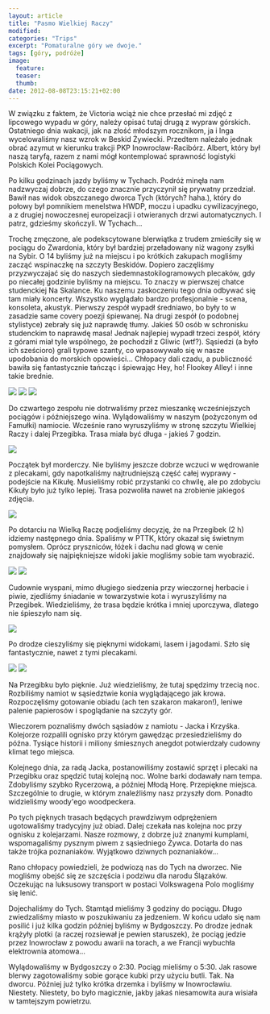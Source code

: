 ```yaml
---
layout: article
title: "Pasmo Wielkiej Raczy"
modified:
categories: "Trips"
excerpt: "Pomaturalne góry we dwoje."
tags: [góry, podróże]
image:
  feature:
  teaser:
  thumb:
date: 2012-08-08T23:15:21+02:00
---
```


W związku z faktem, że Victoria wciąż nie chce przesłać mi zdjęć z lipcowego wypadu w góry, należy opisać tutaj drugą z wypraw górskich. Ostatniego dnia wakacji, jak na złość młodszym rocznikom, ja i Inga wycelowaliśmy nasz wzrok w Beskid Żywiecki. Przedtem należało jednak obrać azymut w kierunku trakcji PKP Inowrocław-Racibórz. Albert, który był naszą taryfą, razem z nami mógł kontemplować sprawność logistyki Polskich Kolei Pociągowych.

Po kilku godzinach jazdy byliśmy w Tychach. Podróż minęła nam nadzwyczaj dobrze, do czego znacznie przyczynił się prywatny przedział. Bawił nas widok obszczanego dworca Tych (których? haha.), który do połowy był pomnikiem menelstwa HWDP, moczu i upadku cywilizacyjnego, a z drugiej nowoczesnej europeizacji i otwieranych drzwi automatycznych. I patrz, gdzieśmy skończyli. W Tychach...

Trochę zmęczone, ale podekscytowane blerwiątka z trudem zmieściły się w pociągu do Zwardonia, który był bardziej przeładowany niż wagony zsyłki na Sybir. O 14 byliśmy już na miejscu i po krótkich zakupach mogliśmy zacząć wspinaczkę na szczyty Beskidów. Dopiero zaczęliśmy przyzwyczajać się do naszych siedemnastokilogramowych plecaków, gdy po niecałej godzinie byliśmy na miejscu. To znaczy w pierwszej chatce studenckiej Na Skalance. Ku naszemu zaskoczeniu tego dnia odbywać się tam miały koncerty. Wszystko wyglądało bardzo profesjonalnie - scena, konsoleta, akustyk. Pierwszy zespół wypadł średniawo, bo były to w zasadzie same covery poezji śpiewanej. Na drugi zespół (o podobnej stylistyce) zebrały się już naprawdę tłumy. Jakieś 50 osób w schronisku studenckim to naprawdę masa! Jednak najlepiej wypadł trzeci zespół, który z górami miał tyle wspólnego, że pochodził z Gliwic (wtf?). Sąsiedzi (a było ich sześcioro) grali typowe szanty, co wpasowywało się w nasze upodobania do morskich opowieści... Chłopacy dali czadu, a publiczność bawiła się fantastycznie tańcząc i śpiewając Hey, ho! Flookey Alley! i inne takie brednie.

<img src="http://nikodamn.github.io/images/WielkaRacza/1.jpg">

<img src="http://nikodamn.github.io/images/WielkaRacza/2.jpg">

<img src="http://nikodamn.github.io/images/WielkaRacza/3.jpg">

Do czwartego zespołu nie dotrwaliśmy przez mieszankę wcześniejszych pociągów i późniejszego wina. Wylądowaliśmy w naszym (pożyczonym od Famułki) namiocie. Wcześnie rano wyruszyliśmy w stronę szczytu Wielkiej Raczy i dalej Przegibka. Trasa miała być długa - jakieś 7 godzin.

<img src="http://nikodamn.github.io/images/WielkaRacza/4.jpg">

Początek był morderczy. Nie byliśmy jeszcze dobrze wczuci w wędrowanie z plecakami, gdy napotkaliśmy najtrudniejszą część całej wyprawy - podejście na Kikułę. Musieliśmy robić przystanki co chwilę, ale po zdobyciu Kikuły było już tylko lepiej. Trasa pozwoliła nawet na zrobienie jakiegoś zdjęcia.

<img src="http://nikodamn.github.io/images/WielkaRacza/5.jpg">

Po dotarciu na Wielką Raczę podjeliśmy decyzję, że na Przegibek (2 h) idziemy następnego dnia. Spaliśmy w PTTK, który okazał się świetnym pomysłem. Oprócz pryszniców, łóżek i dachu nad głową w cenie znajdowały się najpiękniejsze widoki jakie mogliśmy sobie tam wyobrazić.

<img src="http://nikodamn.github.io/images/WielkaRacza/6.jpg">

<img src="http://nikodamn.github.io/images/WielkaRacza/7.jpg">

Cudownie wyspani, mimo długiego siedzenia przy wieczornej herbacie i piwie, zjedliśmy śniadanie w towarzystwie kota i wyruszyliśmy na Przegibek. Wiedzieliśmy, że trasa będzie krótka i mniej uporczywa, dlatego nie śpieszyło nam się.

<img src="http://nikodamn.github.io/images/WielkaRacza/8.jpg">

Po drodze cieszyliśmy się pięknymi widokami, lasem i jagodami. Szło się fantastycznie, nawet z tymi plecakami.

<img src="http://nikodamn.github.io/images/WielkaRacza/9.jpg">

<img src="http://nikodamn.github.io/images/WielkaRacza/10.jpg">

Na Przegibku było pięknie. Już wiedzieliśmy, że tutaj spędzimy trzecią noc. Rozbiliśmy namiot w sąsiedztwie konia wyglądającego jak krowa. Rozpoczęliśmy gotowanie obiadu (ach ten szakaron makaron!), leniwe palenie papierosów i spoglądanie na szczyty gór.

Wieczorem poznaliśmy dwóch sąsiadów z namiotu - Jacka i Krzyśka. Kolejorze rozpalili ognisko przy którym gawędząc przesiedzieliśmy do późna. Tysiące historii i miliony śmiesznych anegdot potwierdzały cudowny klimat tego miejsca.

Kolejnego dnia, za radą Jacka, postanowiliśmy zostawić sprzęt i plecaki na Przegibku oraz spędzić tutaj kolejną noc. Wolne barki dodawały nam tempa. Zdobyliśmy szybko Rycerzową, a później Młodą Horę. Przepiękne miejsca. Szczególnie to drugie, w którym znaleźliśmy nasz przyszły dom. Ponadto widzieliśmy woody'ego woodpeckera.

Po tych pięknych trasach będących prawdziwym odprężeniem ugotowaliśmy tradycyjny już obiad. Dalej czekała nas kolejna noc przy ognisku z kolejarzami. Nasze rozmowy, z dobrze już znanymi kumplami, wspomagaliśmy pysznym piwem z sąsiedniego Żywca. Dotarła do nas także trójka poznaniaków. Wyjątkowo dziwnych poznaniaków...

Rano chłopacy powiedzieli, że podwiozą nas do Tych na dworzec. Nie mogliśmy obejść się ze szczęścia i podziwu dla narodu Ślązaków. Oczekując na luksusowy transport w postaci Volkswagena Polo mogliśmy się lenić.

Dojechaliśmy do Tych. Stamtąd mieliśmy 3 godziny do pociągu. Długo zwiedzaliśmy miasto w poszukiwaniu za jedzeniem. W końcu udało się nam posilić i już kilka godzin później byliśmy w Bydgoszczy. Po drodze jednak krążyły plotki (a raczej rozsiewał je pewien staruszek), że pociąg jedzie przez Inowrocław z powodu awarii na torach, a we Francji wybuchła elektrownia atomowa...

Wylądowaliśmy w Bydgoszczy o 2:30. Pociąg mieliśmy o 5:30. Jak rasowe blerwy zagotowaliśmy sobie gorące kubki przy użyciu butli. Tak. Na dworcu. Później już tylko krótka drzemka i byliśmy w Inowrocławiu. Niestety. Niestety, bo było magicznie, jakby jakaś niesamowita aura wisiała w tamtejszym powietrzu.